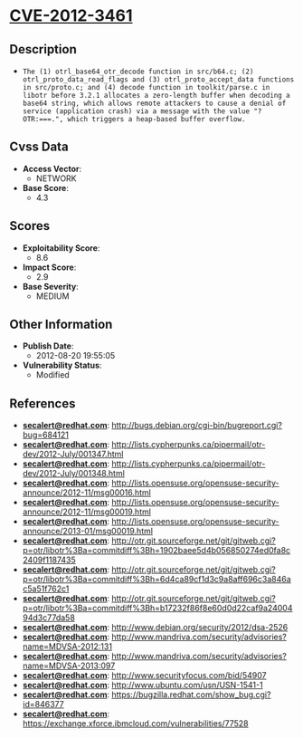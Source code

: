 
# [CVE-2012-3461](http://bugs.debian.org/cgi-bin/bugreport.cgi?bug=684121)

## Description

- `The (1) otrl_base64_otr_decode function in src/b64.c; (2) otrl_proto_data_read_flags and (3) otrl_proto_accept_data functions in src/proto.c; and (4) decode function in toolkit/parse.c in libotr before 3.2.1 allocates a zero-length buffer when decoding a base64 string, which allows remote attackers to cause a denial of service (application crash) via a message with the value "?OTR:===.", which triggers a heap-based buffer overflow.`

## Cvss Data

- **Access Vector**:
  - NETWORK
- **Base Score**:
  - 4.3

## Scores

- **Exploitability Score**:
  - 8.6
- **Impact Score**:
  - 2.9
- **Base Severity**:
  - MEDIUM

## Other Information

- **Publish Date**:
  - 2012-08-20 19:55:05
- **Vulnerability Status**:
  - Modified

## References

- **secalert@redhat.com**: http://bugs.debian.org/cgi-bin/bugreport.cgi?bug=684121
- **secalert@redhat.com**: http://lists.cypherpunks.ca/pipermail/otr-dev/2012-July/001347.html
- **secalert@redhat.com**: http://lists.cypherpunks.ca/pipermail/otr-dev/2012-July/001348.html
- **secalert@redhat.com**: http://lists.opensuse.org/opensuse-security-announce/2012-11/msg00016.html
- **secalert@redhat.com**: http://lists.opensuse.org/opensuse-security-announce/2012-11/msg00019.html
- **secalert@redhat.com**: http://lists.opensuse.org/opensuse-security-announce/2013-01/msg00019.html
- **secalert@redhat.com**: http://otr.git.sourceforge.net/git/gitweb.cgi?p=otr/libotr%3Ba=commitdiff%3Bh=1902baee5d4b056850274ed0fa8c2409f1187435
- **secalert@redhat.com**: http://otr.git.sourceforge.net/git/gitweb.cgi?p=otr/libotr%3Ba=commitdiff%3Bh=6d4ca89cf1d3c9a8aff696c3a846ac5a51f762c1
- **secalert@redhat.com**: http://otr.git.sourceforge.net/git/gitweb.cgi?p=otr/libotr%3Ba=commitdiff%3Bh=b17232f86f8e60d0d22caf9a2400494d3c77da58
- **secalert@redhat.com**: http://www.debian.org/security/2012/dsa-2526
- **secalert@redhat.com**: http://www.mandriva.com/security/advisories?name=MDVSA-2012:131
- **secalert@redhat.com**: http://www.mandriva.com/security/advisories?name=MDVSA-2013:097
- **secalert@redhat.com**: http://www.securityfocus.com/bid/54907
- **secalert@redhat.com**: http://www.ubuntu.com/usn/USN-1541-1
- **secalert@redhat.com**: https://bugzilla.redhat.com/show_bug.cgi?id=846377
- **secalert@redhat.com**: https://exchange.xforce.ibmcloud.com/vulnerabilities/77528
